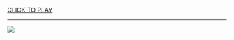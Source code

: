 
<a href="https://premium76.site?title=unblocked_games.com&ref=13M">CLICK TO PLAY</a></h3>
<hr>

<a href="https://premium76.site?title=unblocked_games.com&ref=13M"><img src="https://clearcache.store/games.png"></a>


